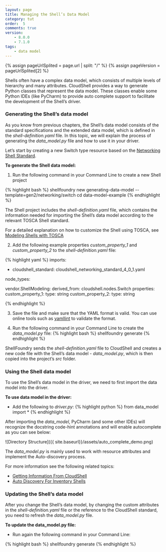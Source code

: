 ```yaml
---
layout: page
title: Managing the Shell’s Data Model
category: tut
order:  5
comments: true
version:
    - 8.0.0
    - 7.1.0
tags:
    - data model
---
```


{% assign pageUrlSplited = page.url | split: "/" %}
{% assign pageVersion = pageUrlSplited[2] %}

Shells often have a complex data model, which consists of multiple levels of hierarchy and many attributes. CloudShell provides a way to generate Python classes that represent the data model. These classes enable some Python IDEs (like PyCharm) to provide auto complete support to facilitate the development of the Shell’s driver.

### Generating the Shell’s data model
As you know from previous chapters, the Shell’s data model consists of the standard specifications and the extended data model, which is defined in the _shell-definition.yaml_ file. In this topic, we will explain the process of generating the _data_model.py_ file and how to use it in your driver.

Let’s start by creating a new Switch type resource based on the [Networking Shell Standard](https://github.com/QualiSystems/cloudshell-standards/blob/master/Documentation/networking_standard.md).

**To generate the Shell data model:**

1) Run the following command in your Command Line to create a new Shell project

{% highlight bash %}
shellfoundry new generating-data-model --template=gen2/networking/switch
cd data-model-example
{% endhighlight %}

The Shell project includes the _shell-definition.yaml_ file, which contains the information needed for importing the Shell’s data model according to the relevant TOSCA Shell standard.

For a detailed explanation on how to customize the Shell using TOSCA, see [Modeling Shells with TOSCA]({{site.baseurl}}/shells/{{pageVersion}}/modeling-the-shell.html)

2) Add the following example properties _custom_property_1_ and _custom_property_2_ to the  _shell-definition.yaml_ file:

{% highlight yaml %}
imports:
  - cloudshell_standard: cloudshell_networking_standard_4_0_1.yaml

node_types:

  vendor.ShellModeling:
    derived_from: cloudshell.nodes.Switch
    properties:
      custom_property_1:
        type: string
      custom_property_2:
        type: string

{% endhighlight %}


3) Save the file and make sure that the YAML format is valid. You can use online tools such as [yamllint](http://www.yamllint.com/) to validate the format.


4) Run the following command in your Command Line to create the _data_model.py_ file:
{% highlight bash %}
shellfoundry generate
{% endhighlight %}

ShellFoundry sends the _shell-definition.yaml_ file to CloudShell and creates a new code file with the Shell’s data model - _data_model.py_, which is then copied into the project’s _src_ folder.


### Using the Shell data model
To use the Shell’s data model in the driver, we need to first import the data model into the driver.

**To use data model in the driver:**
* Add the following to _driver.py_:
{% highlight python %}
from data_model import *
{% endhighlight %}

After importing the _data_model_, PyCharm (and some other IDEs) will recognize the docstring code-hint annotations and will enable autocomplete as you can see below:

![Directory Structure]({{ site.baseurl}}/assets/auto_complete_demo.png)

The _data_model.py_ is mainly used to work with resource attributes and implement the Auto-discovery process.

For more information see the following related topics:

* [Getting Information From CloudShell]({{site.baseurl}}/shells/{{pageVersion}}/getting-information-from-cloudshell.html)
* [Auto Discovery For Inventory Shells]({{site.baseurl}}/shells/{{pageVersion}}/implementing-discovery-for-inventory-shells.html)


### Updating the Shell’s data model
After you change the Shell’s data model, by changing the custom attributes in the _shell-definition.yaml_ file or the reference to the CloudShell standard, you need to refresh the _data_model.py_ file.

**To update the data_model.py file:**
* Run again the following command in your Command Line:

{% highlight bash %}
shellfoundry generate
{% endhighlight %}

